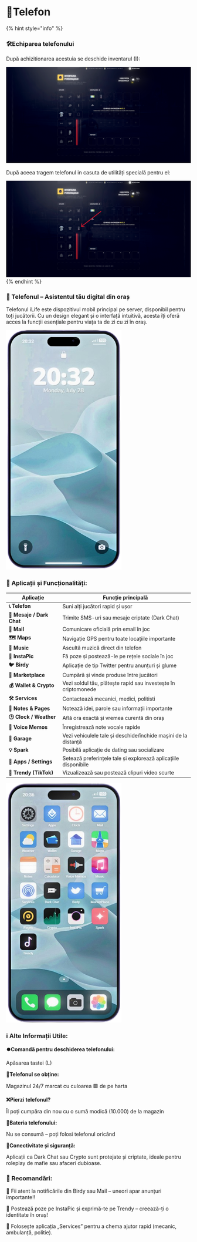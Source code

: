 # 📱Telefon

{% hint style="info" %}
### 🛠️Echiparea telefonului

După achizitionarea acestuia se deschide inventarul (I):

<img src="../.gitbook/assets/inventar1.png" alt="inventar" data-size="original">

După aceea tragem telefonul in casuta de utilități specială pentru el:

<img src="../.gitbook/assets/inventar2.png" alt="inventar" data-size="original">
{% endhint %}

### 📱 Telefonul – Asistentul tău digital din oraș

Telefonul iLife este dispozitivul mobil principal pe server, disponibil pentru toți jucătorii. Cu un design elegant și o interfață intuitivă, acesta îți oferă acces la funcții esențiale pentru viața ta de zi cu zi în oraș.

![TELEFON](../.gitbook/assets/Web_Photo_Editor-Photoroom.png)

### 🔧 Aplicații și Funcționalități:

| Aplicație                 | Funcție principală                                              |
| ------------------------- | --------------------------------------------------------------- |
| **📞 Telefon**            | Suni alți jucători rapid și ușor                                |
| **💬 Mesaje / Dark Chat** | Trimite SMS-uri sau mesaje criptate (Dark Chat)                 |
| **📧 Mail**               | Comunicare oficială prin email în joc                           |
| **🗺️ Maps**              | Navigație GPS pentru toate locațiile importante                 |
| **🎵 Music**              | Ascultă muzică direct din telefon                               |
| **📸 InstaPic**           | Fă poze și postează-le pe rețele sociale în joc                 |
| **🐦 Birdy**              | Aplicație de tip Twitter pentru anunțuri și glume               |
| **🏬 Marketplace**        | Cumpără și vinde produse între jucători                         |
| **💰 Wallet & Crypto**    | Vezi soldul tău, plătește rapid sau investește în criptomonede  |
| **🛠️ Services**          | Contactează mecanici, medici, politisti                         |
| **📁 Notes & Pages**      | Notează idei, parole sau informații importante                  |
| **🕒 Clock / Weather**    | Află ora exactă și vremea curentă din oraș                      |
| **🎤 Voice Memos**        | Înregistrează note vocale rapide                                |
| **🧰 Garage**             | Vezi vehiculele tale și deschide/închide mașini de la distanță  |
| **💡 Spark**              | Posibilă aplicație de dating sau socializare                    |
| **🧭 Apps / Settings**    | Setează preferințele tale și explorează aplicațiile disponibile |
| **📱 Trendy (TikTok)**    | Vizualizează sau postează clipuri video scurte                  |

![TELEFON](../.gitbook/assets/TELEFON2-Photoroom.png)

### ℹ️ Alte Informații Utile:

**⏺️Comandă pentru deschiderea telefonului:**

Apăsarea tastei (L)

**🏪Telefonul se obține:**

Magazinul 24/7 marcat cu culoarea 🟩 de pe harta

**❌Pierzi telefonul?**

Îl poți cumpăra din nou cu o sumă modică (10.000) de la magazin

**🔋Bateria telefonului:**

Nu se consumă – poți folosi telefonul oricând

**📶Conectivitate și siguranță:**

Aplicații ca Dark Chat sau Crypto sunt protejate și criptate, ideale pentru roleplay de mafie sau afaceri dubioase.

### 💬 Recomandări:

📢 Fii atent la notificările din Birdy sau Mail – uneori apar anunțuri importante!!

📸 Postează poze pe InstaPic și exprimă-te pe Trendy – creează-ți o identitate în oraș!

🚨 Folosește aplicația „Services” pentru a chema ajutor rapid (mecanic, ambulanță, politie).
